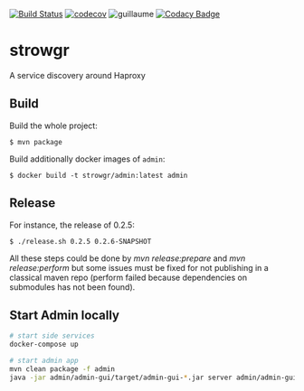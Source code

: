 [![Build Status](https://travis-ci.org/voyages-sncf-technologies/strowgr.svg?branch=develop)](https://travis-ci.org/voyages-sncf-technologies/strowgr) [![codecov](https://codecov.io/gh/voyages-sncf-technologies/strowgr/branch/develop/graph/badge.svg)](https://codecov.io/gh/voyages-sncf-technologies/strowgr) ![guillaume](https://img.shields.io/badge/works%20on%20guillaume's%20computer-ok-green.svg) [![Codacy Badge](https://api.codacy.com/project/badge/Grade/b5eb23250055421abbe5bf62eab8a5fd)](https://www.codacy.com/app/garnaud25/strowgr?utm_source=github.com&amp;utm_medium=referral&amp;utm_content=voyages-sncf-technologies/strowgr&amp;utm_campaign=Badge_Grade)


# strowgr

A service discovery around Haproxy


## Build

Build the whole project:

```shell
$ mvn package
```

Build additionally docker images of `admin`:
                  
```shell
$ docker build -t strowgr/admin:latest admin
```


## Release

For instance, the release of 0.2.5:

```shell
$ ./release.sh 0.2.5 0.2.6-SNAPSHOT
```

All these steps could be done by _mvn release:prepare_ and _mvn release:perform_ but some issues must be fixed for not publishing in a classical maven repo (perform failed because dependencies on submodules has not been found).


## Start Admin locally

```bash
# start side services
docker-compose up

# start admin app
mvn clean package -f admin
java -jar admin/admin-gui/target/admin-gui-*.jar server admin/admin-gui/src/main/resources/local-configuration.yaml
```
